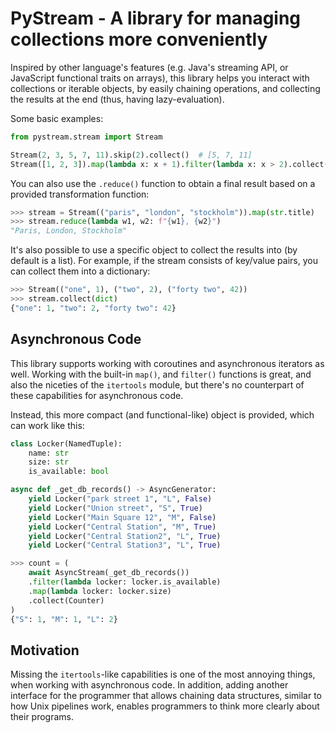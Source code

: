 # PyStream - A library for managing collections more conveniently

Inspired by other language's features (e.g. Java's streaming API, or JavaScript functional traits on arrays),
this library helps you interact with collections or iterable objects, by easily chaining operations,
and collecting the results at the end (thus, having lazy-evaluation).

Some basic examples:

```python
from pystream.stream import Stream

Stream(2, 3, 5, 7, 11).skip(2).collect()  # [5, 7, 11]
Stream([1, 2, 3]).map(lambda x: x + 1).filter(lambda x: x > 2).collect()  # [3, 4]
```

You can also use the `.reduce()` function to obtain a final result based on a provided transformation function:

```python
>>> stream = Stream(("paris", "london", "stockholm")).map(str.title)
>>> stream.reduce(lambda w1, w2: f"{w1}, {w2}")
"Paris, London, Stockholm"
```

It's also possible to use a specific object to collect the results into (by default is a list). For example, if the
stream consists of key/value pairs, you can collect them into a dictionary:

```python
>>> Stream(("one", 1), ("two", 2), ("forty two", 42))
>>> stream.collect(dict)
{"one": 1, "two": 2, "forty two": 42}
```

## Asynchronous Code
This library supports working with coroutines and asynchronous iterators as well. Working with the built-in `map()`, and
`filter()` functions is great, and also the niceties of the `itertools` module, but there's no counterpart of these
capabilities for asynchronous code.

Instead, this more compact (and functional-like) object is provided, which can work like this:

```python
class Locker(NamedTuple):
    name: str
    size: str
    is_available: bool

async def _get_db_records() -> AsyncGenerator:
    yield Locker("park street 1", "L", False)
    yield Locker("Union street", "S", True)
    yield Locker("Main Square 12", "M", False)
    yield Locker("Central Station", "M", True)
    yield Locker("Central Station2", "L", True)
    yield Locker("Central Station3", "L", True)

>>> count = (
    await AsyncStream(_get_db_records())
    .filter(lambda locker: locker.is_available)
    .map(lambda locker: locker.size)
    .collect(Counter)
)
{"S": 1, "M": 1, "L": 2}
```

## Motivation
Missing the `itertools`-like capabilities is one of the most annoying things,
when working with asynchronous code.  In addition, adding another interface for
the programmer that allows chaining data structures, similar to how Unix
pipelines work, enables programmers to think more clearly about their programs.
